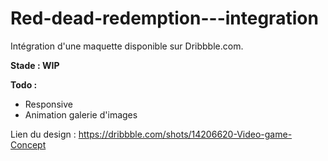 # Red-dead-redemption---integration
Intégration d'une maquette disponible sur Dribbble.com. 

**Stade : WIP**

**Todo :**
- Responsive
- Animation galerie d'images

Lien du design : https://dribbble.com/shots/14206620-Video-game-Concept
